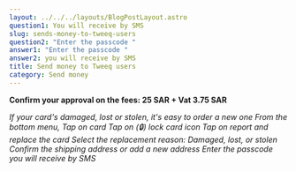 ```yaml
---
layout: ../../../layouts/BlogPostLayout.astro
question1: You will receive by SMS
slug: sends-money-to-tweeq-users
question2: "Enter the passcode "
answer1: "Enter the passcode "
answer2: you will receive by SMS
title: Send money to Tweeq users
category: Send money
---
```

**Confirm your approval on the fees: 25 SAR + Vat 3.75 SAR**

*If your card's damaged, lost or stolen, it's easy to order a new one
From the bottom menu, Tap on card
Tap on (🔒) lock card icon
Tap on report and replace the card
Select the replacement reason: Damaged, lost, or stolen
Confirm the shipping address or add a new address
Enter the passcode you will receive by SMS*